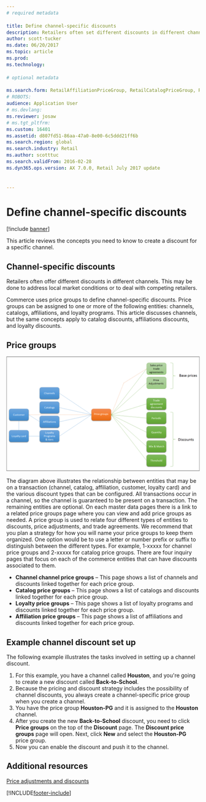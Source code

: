 ```yaml
---
# required metadata

title: Define channel-specific discounts
description: Retailers often set different discounts in different channels. This article reviews the concepts you need to know to create a discount for a specific channel. 
author: scott-tucker
ms.date: 06/20/2017
ms.topic: article
ms.prod: 
ms.technology: 

# optional metadata

ms.search.form: RetailAffiliationPriceGroup, RetailCatalogPriceGroup, RetailChannelPriceGroup, RetailDiscountPriceGroup, RetailDiscountPricingWorkspace, RetailPeriodicDiscount, RetailStoreItemPriceList, RetailStoreTable
# ROBOTS: 
audience: Application User
# ms.devlang: 
ms.reviewer: josaw
# ms.tgt_pltfrm: 
ms.custom: 16401
ms.assetid: d807fd51-86aa-47a0-8e00-6c5ddd21ff6b
ms.search.region: global
ms.search.industry: Retail
ms.author: scotttuc
ms.search.validFrom: 2016-02-28
ms.dyn365.ops.version: AX 7.0.0, Retail July 2017 update


---
```


# Define channel-specific discounts

[!include [banner](includes/banner.md)]

This article reviews the concepts you need to know to create a discount for a specific channel.

## Channel-specific discounts

Retailers often offer different discounts in different channels. This may be done to address local market conditions or to deal with competing retailers.

Commerce uses price groups to define channel-specific discounts. Price groups can be assigned to one or more of the following entities: channels, catalogs, affiliations, and loyalty programs. This article discusses channels, but the same concepts apply to catalog discounts, affiliations discounts, and loyalty discounts.

## Price groups

[![Price groups.](./media/price-groups-1024x608.png)](./media/price-groups.png)

The diagram above illustrates the relationship between entities that may be on a transaction (channel, catalog, affiliation, customer, loyalty card) and the various discount types that can be configured. All transactions occur in a channel, so the channel is guaranteed to be present on a transaction. The remaining entities are optional. On each master data pages there is a link to a related price groups page where you can view and add price groups as needed. A price group is used to relate four different types of entities to discounts, price adjustments, and trade agreements. We recommend that you plan a strategy for how you will name your price groups to keep them organized. One option would be to use a letter or number prefix or suffix to distinguish between the different types. For example, 1-xxxxx for channel price groups and 2-xxxxx for catalog price groups. There are four inquiry pages that focus on each of the commerce entities that can have discounts associated to them.

- **Channel channel price groups** – This page shows a list of channels and discounts linked together for each price group.
- **Catalog price groups** – This page shows a list of catalogs and discounts linked together for each price group.
- **Loyalty price groups** – This page shows a list of loyalty programs and discounts linked together for each price group.
- **Affiliation price groups** – This page shows a list of affiliations and discounts linked together for each price group.

## Example channel discount set up

The following example illustrates the tasks involved in setting up a channel discount.

1. For this example, you have a channel called **Houston**, and you're going to create a new discount called **Back-to-School**.
2. Because the pricing and discount strategy includes the possibility of channel discounts, you always create a channel-specific price group when you create a channel.
3. You have the price group **Houston-PG** and it is assigned to the **Houston** channel.
4. After you create the new **Back-to-School** discount, you need to click **Price groups** on the top of the **Discount** page. The **Discount price groups** page will open. Next, click **New** and select the **Houston-PG** price group.
5. Now you can enable the discount and push it to the channel.

## Additional resources

[Price adjustments and discounts](price-adjustments-discounts.md)


[!INCLUDE[footer-include](../includes/footer-banner.md)]